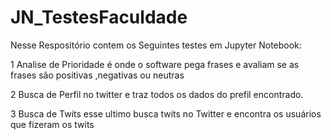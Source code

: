 # JN_TestesFaculdade

Nesse Respositório contem os Seguintes testes em Jupyter Notebook:

1 Analise de Prioridade é onde o software pega frases e avaliam se as frases são positivas ,negativas ou neutras

2 Busca de Perfil no twitter e traz todos os dados do prefil encontrado.

3 Busca de Twits esse ultimo busca twits no Twitter e encontra os usuários que fizeram os twits

